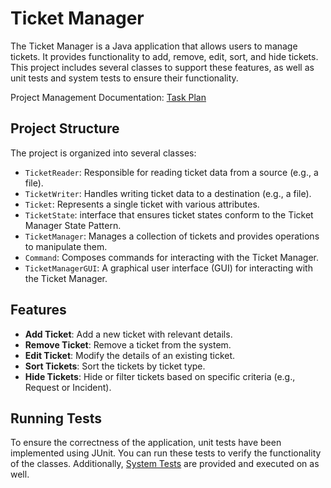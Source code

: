# Ticket Manager

The Ticket Manager is a Java application that allows users to manage tickets. It provides functionality to add, remove, edit, sort, and hide tickets. This project includes several classes to support these features, as well as unit tests and system tests to ensure their functionality.

Project Management Documentation: [Task Plan](./task-plan.md)

## Project Structure

The project is organized into several classes:

- `TicketReader`: Responsible for reading ticket data from a source (e.g., a file).
- `TicketWriter`: Handles writing ticket data to a destination (e.g., a file).
- `Ticket`: Represents a single ticket with various attributes.
- `TicketState`: interface that ensures ticket states conform to the Ticket Manager State Pattern.
- `TicketManager`: Manages a collection of tickets and provides operations to manipulate them.
- `Command`: Composes commands for interacting with the Ticket Manager.
- `TicketManagerGUI`: A graphical user interface (GUI) for interacting with the Ticket Manager.

## Features

- **Add Ticket**: Add a new ticket with relevant details.
- **Remove Ticket**: Remove a ticket from the system.
- **Edit Ticket**: Modify the details of an existing ticket.
- **Sort Tickets**: Sort the tickets by ticket type.
- **Hide Tickets**: Hide or filter tickets based on specific criteria (e.g., Request or Incident).

## Running Tests

To ensure the correctness of the application, unit tests have been implemented using JUnit. You can run these tests to verify the functionality of the classes.
Additionally, [System Tests](./project-docs/Project-1-System-Test.docx) are provided and executed on as well.
